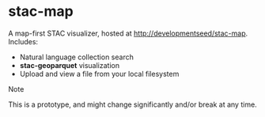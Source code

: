 # stac-map

A map-first STAC visualizer, hosted at <http://developmentseed/stac-map>.
Includes:

- Natural language collection search
- **stac-geoparquet** visualization
- Upload and view a file from your local filesystem

> [!NOTE]
> This is a prototype, and might change significantly and/or break at any time.
